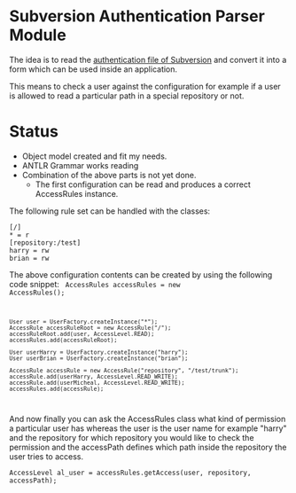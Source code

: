 Subversion Authentication Parser Module
=======================================

The idea is to read the [authentication file of Subversion](http://svnbook.red-bean.com/nightly/en/svn-book.html#svn.serverconfig.pathbasedauthz)
and convert it into a form which can be used inside an application.

This means to check a user against the configuration for example if a user is
allowed to read a particular path in a special repository or not.

Status
======
- Object model created and fit my needs.
- ANTLR Grammar works reading
- Combination of the above parts is not yet done.
  - The first configuration can be read and produces a correct AccessRules instance.


The following rule set can be handled with the classes:

    [/]
    * = r
    [repository:/test]
    harry = rw
    brian = rw

The above configuration contents can be created by using the following code snippet:
<code>
    AccessRules accessRules = new AccessRules();

    User user = UserFactory.createInstance("*");
    AccessRule accessRuleRoot = new AccessRule("/");
    accessRuleRoot.add(user, AccessLevel.READ);
    accessRules.add(accessRuleRoot);

    User userHarry = UserFactory.createInstance("harry");
    User userBrian = UserFactory.createInstance("brian");

    AccessRule accessRule = new AccessRule("repository", "/test/trunk");
    accessRule.add(userHarry, AccessLevel.READ_WRITE);
    accessRule.add(userMicheal, AccessLevel.READ_WRITE);
    accessRules.add(accessRule);
</code>

And now finally you can ask the AccessRules class what kind of permission a particular user has whereas
the user is the user name for example "harry" and the repository for which repository you would like to
check the permission and the accessPath defines which path inside the repository the user tries to access.

    AccessLevel al_user = accessRules.getAccess(user, repository, accessPath);
